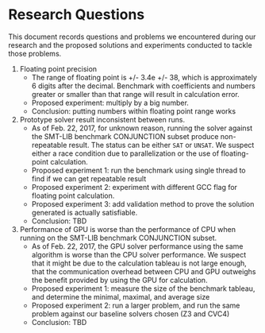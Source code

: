 # Research Questions

This document records questions and problems we encountered during our research and the proposed solutions and experiments conducted to tackle those problems.

1. Floating point precision
    - The range of floating point is +/- 3.4e +/- 38, which is approximately 6 digits after the decimal. Benchmark with coefficients and numbers greater or smaller than that range will result in calculation error.
    - Proposed experiment: multiply by a big number.
    - Conclusion: putting numbers within floating point range works
1. Prototype solver result inconsistent between runs.
    - As of Feb. 22, 2017, for unknown reason, running the solver against the SMT-LIB benchmark CONJUNCTION subset produce non-repeatable result. The status can be either `SAT` or `UNSAT`. We suspect either a race condition due to parallelization or the use of floating-point calculation.
    - Proposed experiment 1: run the benchmark using single thread to find if we can get repeatable result
    - Proposed experiment 2: experiment with different GCC flag for floating point calculation.
    - Proposed experiment 3: add validation method to prove the solution generated is actually satisfiable.
    - Conclusion: TBD
1. Performance of GPU is worse than the performance of CPU when running on the SMT-LIB benchmark CONJUNCTION subset.
    - As of Feb. 22, 2017, the GPU solver performance using the same algorithm is worse than the CPU solver performance. We suspect that it might be due to the calculation tableau is not large enough, that the communication overhead between CPU and GPU outweighs the benefit provided by using the GPU for calculation.
    - Proposed experiment 1: measure the size of the benchmark tableau, and determine the minimal, maximal, and average size
    - Proposed experiment 2: run a larger problem, and run the same problem against our baseline solvers chosen (Z3 and CVC4)
    - Conclusion: TBD
